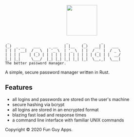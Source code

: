 <div style="text-align: center;">
    <img src="./.github/icon.png" style="width: 100px; height: auto; margin-bottom: 0; padding-top: 0;">
</div>

```shell
 _                          _       _       _
(_)  _ __    ___    _ __   | |__   (_)   __| |   ___
| | | '__|  / _ \  | '_ \  | '_ \  | |  / _` |  / _ \
| | | |    | (_) | | | | | | | | | | | | (_| | |  __/
|_| |_|     \___/  |_| |_| |_| |_| |_|  \__,_|  \___|
The better password manager.
```
A simple, secure password manager written in Rust.

## Features
- all logins and passwords are stored on the user's machine
- secure hashing via bcrypt
- all logins are stored in an encrypted format
- blazing fast load and response times
- a command line interface with familiar UNIX commands

Copyright © 2020 Fun Guy Apps.